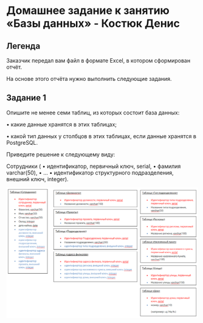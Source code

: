 # Домашнее задание к занятию «Базы данных» - Костюк Денис


## Легенда

Заказчик передал вам файл в формате Excel, в котором сформирован отчёт.

На основе этого отчёта нужно выполнить следующие задания.

## Задание 1

Опишите не менее семи таблиц, из которых состоит база данных:

•	какие данные хранятся в этих таблицах;

•	какой тип данных у столбцов в этих таблицах, если данные хранятся в PostgreSQL.

Приведите решение к следующему виду:

Сотрудники (
•	идентификатор, первичный ключ, serial,
•	фамилия varchar(50),
•	...
•	идентификатор структурного подразделения, внешний ключ, integer).

![Скрин1](https://github.com/denniskostyuk/db/blob/main/task_1.png)
